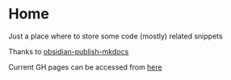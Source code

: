 # Home

Just a place where to store some code (mostly) related snippets

Thanks to [obsidian-publish-mkdocs](https://github.com/jobindjohn/obsidian-publish-mkdocs)

Current GH pages can be accessed from [here](https://countnazgul.github.io/obsidian-snippets)
